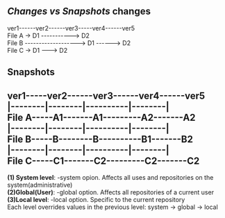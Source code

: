 ***Changes vs Snapshots***
**changes**
-----------------------------
ver1------ver2------ver3-----ver4------ver5                   
File A ->  D1  ----------->   D2      
File B ------------------->   D1 ------> D2         
File C ->  D1  --->  D2     

**Snapshots**
-------------------------------
ver1-----ver2------ver3------ver4------ver5                
  |--------|--------|----------|--------|             
File A-----A1-------A1---------A2-------A2            
  |--------|--------|----------|--------|            
File B-----B--------B----------B1-------B2           
  |--------|--------|----------|--------|                 
File C-----C1-------C2---------C2-------C2               
-------------------------------------------------------
**\(1\) System level**: -system opion. Affects all uses and repositories on the system(administrative)     
**\(2\)Global\(User\)**: -global option. Affects all repositories of a current user   
**\(3\)Local level**: -local option. Specific to the current repository     
Each level overrides values in the previous level: system -> global -> local     
